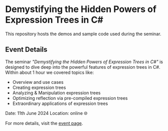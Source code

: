 # Demystifying the Hidden Powers of Expression Trees in C#

This repository hosts the demos and sample code used during the seminar.

## Event Details

The seminar _"Demystifying the Hidden Powers of Expression Trees in C#"_ is designed to dive deep into the powerful features of expression trees in C#.
Within about 1 hour we covered topics like:

- Overview and use cases
- Creating expression trees
- Analyzing & Manipulation expression trees
- Optimizing reflection via pre-compiled expression trees
- Extraordinary applications of expression trees

Date: 11th June 2024
Location: online 🌐

For more details, visit the [event page](https://dev.bg/event/net-demystifying-the-hidden-powers-of-expression-trees-in-c/).
